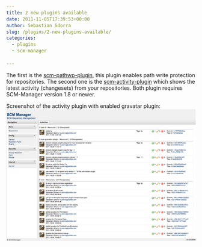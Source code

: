 ```yaml
---
title: 2 new plugins available
date: 2011-11-05T17:39:53+00:00
author: Sebastian Sdorra
slug: /plugins/2-new-plugins-available/
categories:
  - plugins
  - scm-manager

---
```

The first is the [scm-pathwp-plugin](https://bitbucket.org/sdorra/scm-pathwp-plugin), this plugin enables path write protection for repositories. The second one is the [scm-activity-plugin](https://bitbucket.org/sdorra/scm-activity-plugin) which shows the latest activity (changesets) from your repositories. Both plugin requires SCM-Manager version 1.8 or newer.

Screenshot of the activity plugin with enabled gravatar plugin:  
[![](assets/Screen-shot-2011-11-05-at-17.35.50.png)](http://www.scm-manager.org:81/wp-content/uploads/2011/11/Screen-shot-2011-11-05-at-17.35.50.png)


